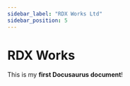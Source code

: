 ```yaml
---
sidebar_label: "RDX Works Ltd"
sidebar_position: 5
---
```


# RDX Works

This is my **first Docusaurus document**!
